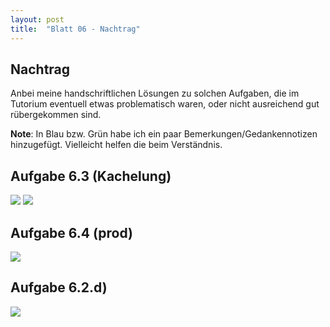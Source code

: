 ```yaml
---
layout: post
title:  "Blatt 06 - Nachtrag"
---
```


<script type="text/x-mathjax-config">
    MathJax.Hub.Config({
      tex2jax: {
        inlineMath: [['$','$'], ['\\(','\\)']],
        processEscapes: true
      }
    });
    </script>
<script src="https://cdnjs.cloudflare.com/ajax/libs/mathjax/2.7.0/MathJax.js?config=TeX-AMS-MML_HTMLorMML" type="text/javascript"></script>

## Nachtrag

Anbei meine handschriftlichen Lösungen zu solchen Aufgaben, die im Tutorium eventuell etwas problematisch waren, oder nicht ausreichend gut rübergekommen sind.

**Note**: In Blau bzw. Grün habe ich ein paar Bemerkungen/Gedankennotizen hinzugefügt. Vielleicht helfen die beim Verständnis.

## Aufgabe 6.3 (Kachelung)

<img src="{{site.baseurl}}/assets/b6_a3_1.png">
<img src="{{site.baseurl}}/assets/b6_a3_2.png">

## Aufgabe 6.4 (prod)

<img src="{{site.baseurl}}/assets/b6_a4.png">

## Aufgabe 6.2.d)

<img src="{{site.baseurl}}/assets/b6_a2_d.png">


